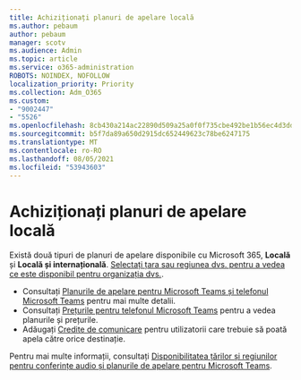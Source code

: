 ```yaml
---
title: Achiziționați planuri de apelare locală
ms.author: pebaum
author: pebaum
manager: scotv
ms.audience: Admin
ms.topic: article
ms.service: o365-administration
ROBOTS: NOINDEX, NOFOLLOW
localization_priority: Priority
ms.collection: Adm_O365
ms.custom:
- "9002447"
- "5526"
ms.openlocfilehash: 8cb430a214ac22890d509a25a0f0f735cbe492be1b56ec4d3ddfbb3f15ff476d
ms.sourcegitcommit: b5f7da89a650d2915dc652449623c78be6247175
ms.translationtype: MT
ms.contentlocale: ro-RO
ms.lasthandoff: 08/05/2021
ms.locfileid: "53943603"
---
```

# <a name="purchase-domestic-calling-plans"></a>Achiziționați planuri de apelare locală

Există două tipuri de planuri de apelare disponibile cu Microsoft 365, **Locală** și **Locală și internațională**. [Selectați țara sau regiunea dvs. pentru a vedea ce este disponibil pentru organizația dvs.](https://docs.microsoft.com/MicrosoftTeams/country-and-region-availability-for-audio-conferencing-and-calling-plans/country-and-region-availability-for-audio-conferencing-and-calling-plans#select-your-country-or-region-to-see-whats-available-for-your-organization).

- Consultați [Planurile de apelare pentru Microsoft Teams și telefonul Microsoft Teams](https://docs.microsoft.com/MicrosoftTeams/calling-plan-landing-page) pentru mai multe detalii.
- Consultați [Prețurile pentru telefonul Microsoft Teams](https://www.microsoft.com/microsoft-365/microsoft-teams/voice-calling#Requirements) pentru a vedea planurile și prețurile.
- Adăugați [Credite de comunicare](https://docs.microsoft.com/MicrosoftTeams/country-and-region-availability-for-audio-conferencing-and-calling-plans/country-and-region-availability-for-audio-conferencing-and-calling-plans#communications-credits) pentru utilizatorii care trebuie să poată apela către orice destinație.

Pentru mai multe informații, consultați [Disponibilitatea țărilor și regiunilor pentru conferințe audio și planurile de apelare pentru Microsoft Teams](https://docs.microsoft.com/MicrosoftTeams/country-and-region-availability-for-audio-conferencing-and-calling-plans/country-and-region-availability-for-audio-conferencing-and-calling-plans). 
